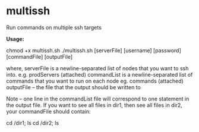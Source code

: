 multissh
========

Run commands on multiple ssh targets


**Usage:** 

chmod +x multissh.sh
./multissh.sh [serverFile] [username] [password] [commandFile] [outputFile]

where,
serverFile is a newline-separated list of nodes that you want to ssh into. e.g. prodServers (attached)
commandList is a newline-separated list of commands that you want to run on each node eg. commands (attached)
outputFile – the file that the output should be written to

Note – one line in the commandList file will correspond to one statement in the output file. If you want to see all files in dir1, then see all files in dir2, your commandFile should contain:

cd /dir1; ls
cd /dir2; ls